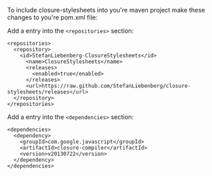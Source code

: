 
To include closure-stylesheets into you're maven project make these changes to you're pom.xml file:



Add a entry into the `<repositories>` section:

    <repositories>
      <repository>
        <id>StefanLiebenberg-ClosureStylesheets</id>
          <name>ClosureStylesheets</name>
          <releases>
            <enabled>true</enabled>
          </releases>
          <url>https://raw.github.com/StefanLiebenberg/closure-stylesheets/releases</url>
      </repository>
    </repositories>

Add a entry into the `<dependencies>` section:

    <dependencies>
      <dependency>
        <groupId>com.google.javascript</groupId>
        <artifactId>closure-compiler</artifactId>
        <version>v20130722</version>
      </dependency>
    </dependencies>



